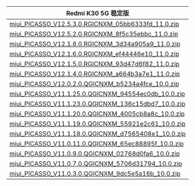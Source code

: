 | Redmi K30 5G  稳定版    |
| ---- |
| [miui_PICASSO_V12.5.3.0.RGICNXM_05bb6333fd_11.0.zip](https://hugeota.d.miui.com/V12.5.3.0.RGICNXM/miui_PICASSO_V12.5.3.0.RGICNXM_05bb6333fd_11.0.zip)    |
| [miui_PICASSO_V12.5.2.0.RGICNXM_8f5c35ebbc_11.0.zip](https://hugeota.d.miui.com/V12.5.2.0.RGICNXM/miui_PICASSO_V12.5.2.0.RGICNXM_8f5c35ebbc_11.0.zip)    |
| [miui_PICASSO_V12.1.8.0.RGICNXM_3d34a905a9_11.0.zip](https://hugeota.d.miui.com/V12.1.8.0.RGICNXM/miui_PICASSO_V12.1.8.0.RGICNXM_3d34a905a9_11.0.zip)    |
| [miui_PICASSO_V12.1.6.0.RGICNXM_ef44446e10_11.0.zip](https://hugeota.d.miui.com/V12.1.6.0.RGICNXM/miui_PICASSO_V12.1.6.0.RGICNXM_ef44446e10_11.0.zip)    |
| [miui_PICASSO_V12.1.5.0.RGICNXM_93d47d6f82_11.0.zip](https://hugeota.d.miui.com/V12.1.5.0.RGICNXM/miui_PICASSO_V12.1.5.0.RGICNXM_93d47d6f82_11.0.zip)    |
| [miui_PICASSO_V12.1.4.0.RGICNXM_a664b3a7e1_11.0.zip](https://hugeota.d.miui.com/V12.1.4.0.RGICNXM/miui_PICASSO_V12.1.4.0.RGICNXM_a664b3a7e1_11.0.zip)    |
| [miui_PICASSO_V12.0.2.0.QGICNXM_b5234a4fce_10.0.zip](https://hugeota.d.miui.com/V12.0.2.0.QGICNXM/miui_PICASSO_V12.0.2.0.QGICNXM_b5234a4fce_10.0.zip)    |
| [miui_PICASSO_V11.1.25.0.QGICNXM_94554ec0db_10.0.zip](https://hugeota.d.miui.com/V11.1.25.0.QGICNXM/miui_PICASSO_V11.1.25.0.QGICNXM_94554ec0db_10.0.zip)    |
| [miui_PICASSO_V11.1.23.0.QGICNXM_136c15dbd7_10.0.zip](https://hugeota.d.miui.com/V11.1.23.0.QGICNXM/miui_PICASSO_V11.1.23.0.QGICNXM_136c15dbd7_10.0.zip)    |
| [miui_PICASSO_V11.1.20.0.QGICNXM_4005cb8a8c_10.0.zip](https://hugeota.d.miui.com/V11.1.20.0.QGICNXM/miui_PICASSO_V11.1.20.0.QGICNXM_4005cb8a8c_10.0.zip)    |
| [miui_PICASSO_V11.1.19.0.QGICNXM_55921e2c61_10.0.zip](https://hugeota.d.miui.com/V11.1.19.0.QGICNXM/miui_PICASSO_V11.1.19.0.QGICNXM_55921e2c61_10.0.zip)    |
| [miui_PICASSO_V11.1.18.0.QGICNXM_d7565408e1_10.0.zip](https://hugeota.d.miui.com/V11.1.18.0.QGICNXM/miui_PICASSO_V11.1.18.0.QGICNXM_d7565408e1_10.0.zip)    |
| [miui_PICASSO_V11.0.11.0.QGICNXM_65ec88895f_10.0.zip](https://hugeota.d.miui.com/V11.0.11.0.QGICNXM/miui_PICASSO_V11.0.11.0.QGICNXM_65ec88895f_10.0.zip)    |
| [miui_PICASSO_V11.0.9.0.QGICNXM_02768d0fa6_10.0.zip](https://hugeota.d.miui.com/V11.0.9.0.QGICNXM/miui_PICASSO_V11.0.9.0.QGICNXM_02768d0fa6_10.0.zip)    |
| [miui_PICASSO_V11.0.7.0.QGICNXM_5706d31794_10.0.zip](https://hugeota.d.miui.com/V11.0.7.0.QGICNXM/miui_PICASSO_V11.0.7.0.QGICNXM_5706d31794_10.0.zip)    |
| [miui_PICASSO_V11.0.3.0.QGICNXM_9dc5e5a16b_10.0.zip](https://hugeota.d.miui.com/V11.0.3.0.QGICNXM/miui_PICASSO_V11.0.3.0.QGICNXM_9dc5e5a16b_10.0.zip)    |
